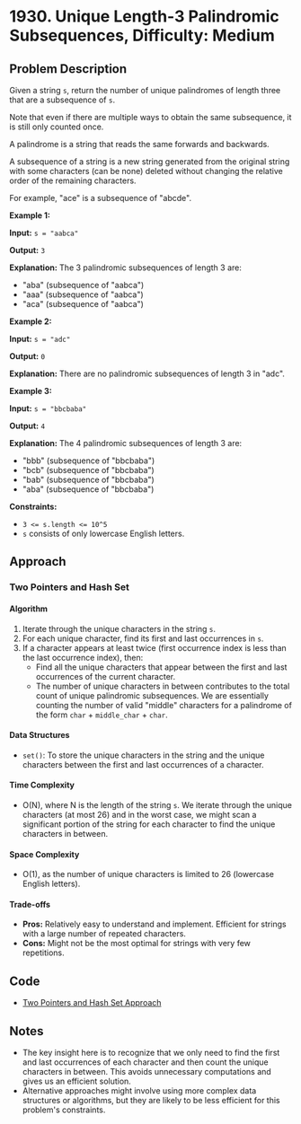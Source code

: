 # 1930. Unique Length-3 Palindromic Subsequences, Difficulty: Medium

## Problem Description

Given a string `s`, return the number of unique palindromes of length three that are a subsequence of `s`.

Note that even if there are multiple ways to obtain the same subsequence, it is still only counted once.

A palindrome is a string that reads the same forwards and backwards.

A subsequence of a string is a new string generated from the original string with some characters (can be none) deleted without changing the relative order of the remaining characters.

For example, "ace" is a subsequence of "abcde".

**Example 1:**

**Input:** `s = "aabca"`

**Output:** `3`

**Explanation:** The 3 palindromic subsequences of length 3 are:

* "aba" (subsequence of "aabca")
* "aaa" (subsequence of "aabca")
* "aca" (subsequence of "aabca")

**Example 2:**

**Input:** `s = "adc"`

**Output:** `0`

**Explanation:** There are no palindromic subsequences of length 3 in "adc".

**Example 3:**

**Input:** `s = "bbcbaba"`

**Output:** `4`

**Explanation:** The 4 palindromic subsequences of length 3 are:

* "bbb" (subsequence of "bbcbaba")
* "bcb" (subsequence of "bbcbaba")
* "bab" (subsequence of "bbcbaba")
* "aba" (subsequence of "bbcbaba")

**Constraints:**

* `3 <= s.length <= 10^5`
* `s` consists of only lowercase English letters.

## Approach

### Two Pointers and Hash Set

#### Algorithm

1. Iterate through the unique characters in the string `s`.
2. For each unique character, find its first and last occurrences in `s`.
3. If a character appears at least twice (first occurrence index is less than the last occurrence index), then:
    * Find all the unique characters that appear between the first and last occurrences of the current character.
    * The number of unique characters in between contributes to the total count of unique palindromic subsequences. We are essentially counting the number of valid "middle" characters for a palindrome of the form `char` + `middle_char` + `char`.

#### Data Structures

* `set()`: To store the unique characters in the string and the unique characters between the first and last occurrences of a character.

#### Time Complexity

* O(N), where N is the length of the string `s`. We iterate through the unique characters (at most 26) and in the worst case, we might scan a significant portion of the string for each character to find the unique characters in between.

#### Space Complexity

* O(1), as the number of unique characters is limited to 26 (lowercase English letters).

#### Trade-offs

* **Pros:** Relatively easy to understand and implement. Efficient for strings with a large number of repeated characters.
* **Cons:** Might not be the most optimal for strings with very few repetitions.

## Code

* [Two Pointers and Hash Set Approach](./solution.py)

## Notes

* The key insight here is to recognize that we only need to find the first and last occurrences of each character and then count the unique characters in between. This avoids unnecessary computations and gives us an efficient solution.
* Alternative approaches might involve using more complex data structures or algorithms, but they are likely to be less efficient for this problem's constraints.
